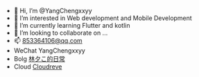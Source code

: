 - 👋 Hi, I’m @YangChengxxyy
- 👀 I’m interested in Web development and Mobile Development
- 🌱 I’m currently learning Flutter and kotlin
- 💞️ I’m looking to collaborate on ...
- 📫 853364106@qq.com
- WeChat  YangChengxxyy
- Bolg  [林夕こ的日常](https://halo.yycccloud.cn)
- Cloud [Cloudreve](https://cloudreve.yycccloud.cn)

<!---
YangChengxxyy/YangChengxxyy is a ✨ special ✨ repository because its `README.md` (this file) appears on your GitHub profile.
You can click the Preview link to take a look at your changes.
--->
